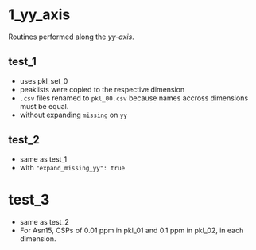 # 1_yy_axis

Routines performed along the _yy-axis_.

## test_1

- uses pkl_set_0
- peaklists were copied to the respective dimension
- `.csv` files renamed to `pkl_00.csv` because names accross dimensions must be equal.
- without expanding `missing` on `yy`

## test_2

- same as test_1
- with `"expand_missing_yy": true`

# test_3

- same as test_2
- For Asn15, CSPs of 0.01 ppm in pkl_01 and 0.1 ppm in pkl_02, in each dimension.
